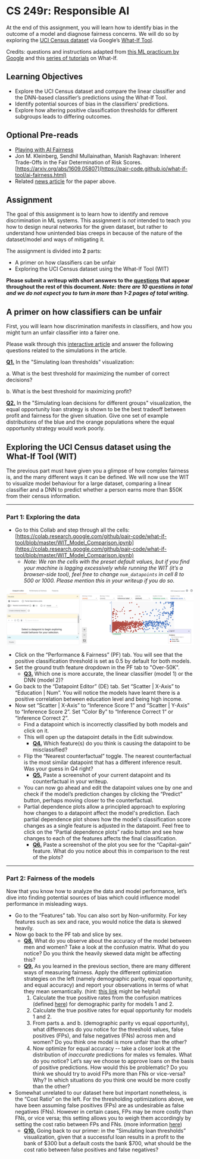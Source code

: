 # CS 249r: Responsible AI

At the end of this assignment, you will learn how to identify bias in the outcome of a model and diagnose fairness concerns. We will do so by exploring the [UCI Census dataset](https://archive.ics.uci.edu/ml/datasets/census+income) via Google’s [What-If Tool](https://pair-code.github.io/what-if-tool/).

Credits: questions and instructions adapted from [this ML practicum by Google](https://developers.google.com/machine-learning/practica/fairness-indicators) and this [series of tutorials](https://pair-code.github.io/what-if-tool/learn/) on What-If.

## Learning Objectives

*    Explore the UCI Census dataset and compare the linear classifier and the DNN-based classifier’s predictions using the What-If Tool.
*    Identify potential sources of bias in the classifiers' predictions.
*    Explore how altering positive classification thresholds for different subgroups leads to differing outcomes.

## Optional Pre-reads

*    [Playing with AI Fairness](https://pair-code.github.io/what-if-tool/ai-fairness.html)
*    Jon M. Kleinberg, Sendhil Mullainathan, Manish Raghavan: Inherent Trade-Offs in the Fair Determination of Risk Scores. [https://arxiv.org/abs/1609.05807](https://pair-code.github.io/what-if-tool/ai-fairness.html)
*    Related [news article](https://www.propublica.org/article/bias-in-criminal-risk-scores-is-mathematically-inevitable-researchers-say) for the paper above.

## Assignment

The goal of this assignment is to learn how to identify and remove discrimination in ML systems. This assignment is *not* intended to teach you how to design neural networks for the given dataset, but rather to understand how unintended bias creeps in because of the nature of the dataset/model and ways of mitigating it.


The assignment is divided into **2** parts:

*    A primer on how classifiers can be unfair
*    Exploring the UCI Census dataset using the What-If Tool (WIT)


**Please submit a writeup with short answers to the <ins>questions</ins> that appear throughout the rest of this document. _Note: there are 10 questions in total and we do not expect you to turn in more than 1-2 pages of total writing._**

## A primer on how classifiers can be unfair

First, you will learn how discrimination manifests in classifiers, and how you might turn an unfair classifier into a fairer one.

Please walk through this [interactive article](https://research.google.com/bigpicture/attacking-discrimination-in-ml/) and answer the following questions related to the simulations in the article.

**<ins>Q1.</ins>** In the "Simulating loan thresholds" visualization:

a.    What is the best threshold for maximizing the number of correct decisions?

b.    What is the best threshold for maximizing profit?

**<ins>Q2.</ins>** In the "Simulating loan decisions for different groups" visualization, the equal opportunity loan strategy is shown to be the best tradeoff between profit and fairness for the given situation. Give one set of example distributions of the blue and the orange populations where the equal opportunity strategy would work poorly.

## Exploring the UCI Census dataset using the What-If Tool (WIT)

The previous part must have given you a glimpse of how complex fairness is, and the many different ways it can be defined. We will now use the WIT to visualize model behaviour for a large dataset, comparing a linear classifier and a DNN to predict whether a person earns more than $50K from their census information.

---

### Part 1: Exploring the data

*    Go to this Collab and step through all the cells: [https://colab.research.google.com/github/pair-code/what-if-tool/blob/master/WIT_Model_Comparison.ipynb](https://colab.research.google.com/github/pair-code/what-if-tool/blob/master/WIT_Model_Comparison.ipynb)
     *    _Note: We ran the cells with the preset default values, but if you find your machine is lagging excessively while running the WIT (it’s a browser-side tool), feel free to change `num_datapoints` in cell 8 to 500 or 1000. Please mention this in your writeup if you do so._

![Sample view of WIT tool](media/sample_view_wit.png)

*    Click on the “Performance & Fairness” (PF) tab. You will see that the positive classification threshold is set as 0.5 by default for both models.
*    Set the ground truth feature dropdown in the PF tab to "Over-50K".
     *    **<ins>Q3.</ins>** Which one is more accurate, the linear classifier (model 1) or the DNN (model 2)?
*    Go back to the “Datapoint Editor” (DE) tab. Set “Scatter | X-Axis” to “Education | Num”. You will notice the models have learnt there is a positive correlation between education level and being high income.
*    Now set “Scatter | X-Axis” to “Inference Score 1” and “Scatter | Y-Axis” to “Inference Score 2”. Set “Color By” to “Inference Correct 1” or “Inference Correct 2”.
     *    Find a datapoint which is incorrectly classified by both models and click on it.
     *    This will open up the datapoint details in the Edit subwindow.
          *    **<ins>Q4.</ins>** Which feature(s) do you think is causing the datapoint to be misclassified?
     *    Flip the “Nearest counterfactual” toggle. The nearest counterfactual is the most similar datapoint that has a different inference result. Was your guess in Q4 right?
          *    **<ins>Q5.</ins>** Paste a screenshot of your current datapoint and its counterfactual in your writeup.
     *    You can now go ahead and edit the datapoint values one by one and check if the model’s prediction changes by clicking the “Predict” button, perhaps moving closer to the counterfactual.
     *    Partial dependence plots allow a principled approach to exploring how changes to a datapoint affect the model's prediction. Each partial dependence plot shows how the model's classification score changes as a single feature is adjusted in the datapoint. Feel free to click on the “Partial dependence plots” radio button and see how changes to each of the features affects the final classification.
          *    **<ins>Q6.</ins>** Paste a screenshot of the plot you see for the “Capital-gain” feature. What do you notice about this in comparison to the rest of the plots?

---

### Part 2: Fairness of the models

Now that you know how to analyze the data and model performance, let’s dive into finding potential sources of bias which could influence model performance in misleading ways.

*    Go to the “Features” tab. You can also sort by Non-uniformity. For key features such as sex and race, you would notice the data is skewed heavily.
*    Now go back to the PF tab and slice by sex.
     *    **<ins>Q8.</ins>** What do you observe about the accuracy of the model between men and women? Take a look at the confusion matrix. What do you notice? Do you think the heavily skewed data might be affecting this?
     *    **<ins>Q9.</ins>** As you learned in the previous section, there are many different ways of measuring fairness. Apply the different optimization strategies on the left (namely demographic parity, equal opportunity, and equal accuracy) and report your observations in terms of what they mean semantically. (hint: [this link](https://pair-code.github.io/what-if-tool/ai-fairness.html) might be helpful)
          1.    Calculate the true positive rates from the confusion matrices (defined [here](https://en.wikipedia.org/wiki/Sensitivity_and_specificity)) for demographic parity for models 1 and 2. 
          2.    Calculate the true positive rates for equal opportunity for models 1 and 2. 
          3.    From parts a. and b. (demographic parity vs equal opportunity), what differences do you notice for the threshold values, false positives (FPs), and false negatives (FNs) across men and women? Do you think one model is more unfair than the other?
          4.    Now optimize for equal accuracy -- take a closer look at the distribution of _inaccurate_ predictions for males vs females. What do you notice? Let’s say we choose to approve loans on the basis of positive predictions. How would this be problematic? Do you think we should try to avoid FPs more than FNs or vice-versa? Why? In which situations do you think one would be more costly than the other?
*    Somewhat unrelated to our dataset here but important nonetheless, is the “Cost Ratio” on the left. For the thresholding optimizations above, we have been assuming false positives (FPs) are as undesirable as false negatives (FNs). However in certain cases, FPs may be more costly than FNs, or vice versa; this setting allows you to weigh them accordingly by setting the cost ratio between FPs and FNs. (more information [here](https://pair-code.github.io/what-if-tool/learn/tutorials/cost-ratio/))
     *    **<ins>Q10.</ins>** Going back to our primer: in the “Simulating loan thresholds” visualization, given that a successful loan results in a profit to the bank of $300 but a default costs the bank $700, what should be the cost ratio between false positives and false negatives?
